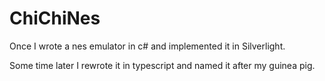 # ChiChiNes
 Once I wrote a nes emulator in c# and implemented it in Silverlight.
 
 Some time later I rewrote it in typescript and named it after my guinea pig.
 
 
